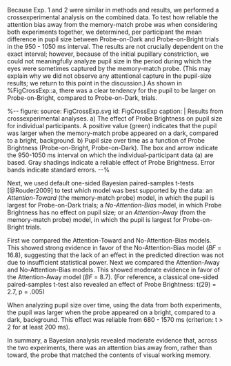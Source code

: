 Because Exp. 1 and 2 were similar in methods and results, we performed a crossexperimental analysis on the combined data. To test how reliable the attention bias away from the memory-match probe was when considering both experiments together, we determined, per participant the mean difference in pupil size between Probe-on-Dark and Probe-on-Bright trials in the 950 - 1050 ms interval. The results are not crucially dependent on the exact interval; however, because of the initial pupillary constriction, we could not meaningfully analyze pupil size in the period during which the eyes were sometimes captured by the memory-match probe. (This may explain why we did not observe any attentional capture in the pupil-size results; we return to this point in the discussion.) As shown in %FigCrossExp::a, there was a clear tendency for the pupil to be larger on Probe-on-Bright, compared to Probe-on-Dark, trials.

%--
figure:
 source: FigCrossExp.svg
 id: FigCrossExp
 caption: |
  Results from crossexperimental analyses. a) The effect of Probe Brightness on pupil size for individual participants. A positive value (green) indicates that the pupil was larger when the memory-match probe appeared on a dark, compared to a bright, background. b) Pupil size over time as a function of Probe Brightness (Probe-on-Bright, Probe-on-Dark). The box and arrow indicate the 950-1050 ms interval on which the individual-participant data (a) are based. Gray shadings indicate a reliable effect of Probe Brightness. Error bands indicate standard errors.
--%

Next, we used default one-sided Bayesian paired-samples t-tests [@Rouder2009] to test which model was best supported by the data: an *Attention-Toward* (the memory-match probe) model, in which the pupil is largest for Probe-on-Dark trials; a *No-Attention-Bias* model, in which Probe Brightness has no effect on pupil size; or an *Attention-Away* (from the memory-match probe) model, in which the pupil is largest for Probe-on-Bright trials.

First we compared the Attention-Toward and No-Attention-Bias models. This showed strong evidence in favor of the No-Attention-Bias model (*BF* = 16.8), suggesting that the lack of an effect in the predicted direction was not due to insufficient statistical power. Next we compared the Attention-Away and No-Attention-Bias models. This showed moderate evidence in favor of the Attention-Away model (*BF* = 8.7). (For reference, a classical one-sided paired-samples t-test also revealed an effect of Probe Brightness: t(29) = 2.7, p = .005)

When analyzing pupil size over time, using the data from both experiments, the pupil was larger when the probe appeared on a bright, compared to a dark, background. This effect was reliable from 680 - 1570 ms (criterion: t > 2 for at least 200 ms).

In summary, a Bayesian analysis revealed moderate evidence that, across the two experiments, there was an attention bias away from, rather than toward, the probe that matched the contents of visual working memory.
